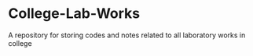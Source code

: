 # College-Lab-Works
A repository for storing codes and notes related to all laboratory works in college
